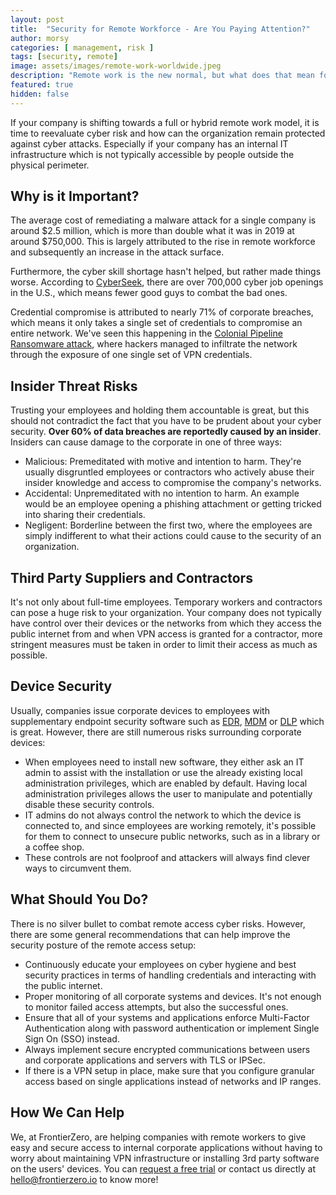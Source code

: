 ```yaml
---
layout: post
title:  "Security for Remote Workforce - Are You Paying Attention?"
author: morsy
categories: [ management, risk ]
tags: [security, remote]
image: assets/images/remote-work-worldwide.jpeg
description: "Remote work is the new normal, but what does that mean for your organization's security?"
featured: true
hidden: false
---
```

 
If your company is shifting towards a full or hybrid remote work model, it is time to reevaluate cyber risk and how can the organization remain protected against cyber attacks. Especially if your company has an internal IT infrastructure which is not typically accessible by people outside the physical perimeter.
 
## Why is it Important?
The average cost of remediating a malware attack for a single company is around $2.5 million, which is more than double what it was in 2019 at around $750,000. This is largely attributed to the rise in remote workforce and subsequently an increase in the attack surface.

Furthermore, the cyber skill shortage hasn't helped, but rather made things worse. According to [CyberSeek](https://www.cyberseek.org/heatmap.html), there are over 700,000 cyber job openings in the U.S., which means fewer good guys to combat the bad ones.

Credential compromise is attributed to nearly 71% of corporate breaches, which means it only takes a single set of credentials to compromise an entire network. We've seen this happening in the [Colonial Pipeline Ransomware attack](https://www.bloomberg.com/news/articles/2021-06-04/hackers-breached-colonial-pipeline-using-compromised-password), where hackers managed to infiltrate the network through the exposure of one single set of VPN credentials.

## Insider Threat Risks
Trusting your employees and holding them accountable is great, but this should not contradict the fact that you have to be prudent about your cyber security. **Over 60% of data breaches are reportedly caused by an insider**. Insiders can cause damage to the corporate in one of three ways:
- Malicious: Premeditated with motive and intention to harm. They're usually disgruntled employees or contractors who actively abuse their insider knowledge and access to compromise the company's networks.
- Accidental: Unpremeditated with no intention to harm. An example would be an employee opening a phishing attachment or getting tricked into sharing their credentials.
- Negligent: Borderline between the first two, where the employees are simply indifferent to what their actions could cause to the security of an organization.
 
## Third Party Suppliers and Contractors
It's not only about full-time employees. Temporary workers and contractors can pose a huge risk to your organization.
Your company does not typically have control over their devices or the networks from which they access the public internet from and when VPN access is granted for a contractor, more stringent measures must be taken in order to limit their access as much as possible.
 
## Device Security
Usually, companies issue corporate devices to employees with supplementary endpoint security software such as [EDR](https://en.wikipedia.org/wiki/Endpoint_detection_and_response), [MDM](https://en.wikipedia.org/wiki/Mobile_device_management) or [DLP](https://en.wikipedia.org/wiki/Data_loss_prevention_software) which is great. However, there are still numerous risks surrounding corporate devices:
- When employees need to install new software, they either ask an IT admin to assist with the installation or use the already existing local administration privileges, which are enabled by default. Having local administration privileges allows the user to manipulate and potentially disable these security controls.
- IT admins do not always control the network to which the device is connected to, and since employees are working remotely, it's possible for them to connect to unsecure public networks, such as in a library or a coffee shop.
- These controls are not foolproof and attackers will always find clever ways to circumvent them.
 
## What Should You Do?
There is no silver bullet to combat remote access cyber risks. However, there are some general recommendations that can help improve the security posture of the remote access setup:
- Continuously educate your employees on cyber hygiene and best security practices in terms of handling credentials and interacting with the public internet.
- Proper monitoring of all corporate systems and devices. It's not enough to monitor failed access attempts, but also the successful ones.
- Ensure that all of your systems and applications enforce Multi-Factor Authentication along with password authentication or implement Single Sign On (SSO) instead.
- Always implement secure encrypted communications between users and corporate applications and servers with TLS or IPSec.
- If there is a VPN setup in place, make sure that you configure granular access based on single applications instead of networks and IP ranges.

## How We Can Help
We, at FrontierZero, are helping companies with remote workers to give easy and secure access to internal corporate applications without having to worry about maintaining VPN infrastructure or installing 3rd party software on the users' devices.
You can [request a free trial](https://www.frontierzero.io/contact-us.html) or contact us directly at [hello@frontierzero.io](mailto:hello@frontierzero.io) to know more!

